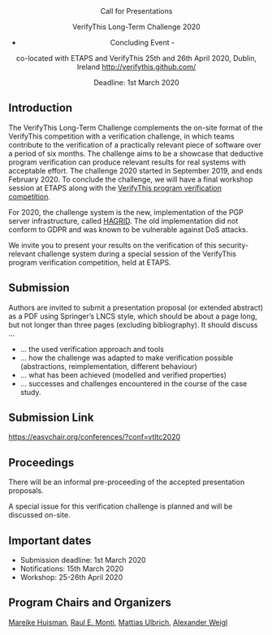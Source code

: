 <center markdown="0">
Call for Presentations

VerifyThis Long-Term Challenge 2020
- Concluding Event -

co-located with ETAPS and VerifyThis 
25th and 26th April 2020, Dublin, Ireland
http://verifythis.github.com/

Deadline: 1st March 2020
</center>

## Introduction

The VerifyThis Long-Term Challenge complements the on-site format of the
VerifyThis competition with a verification challenge, in which teams contribute
to the verification of a practically relevant piece of software over a period of
six months. The challenge aims to be a showcase that deductive program
verification can produce relevant results for real systems with acceptable
effort. The challenge 2020 started in September 2019, and ends February 2020. To
conclude the challenge, we will have a final workshop session at ETAPS along
with the [VerifyThis program verification
competition](https://www.pm.inf.ethz.ch/research/verifythis.html).





For 2020, the challenge system is the new, implementation of the PGP server
infrastructure, called
[HAGRID](https://sequoia-pgp.org/blog/2019/06/14/20190614-hagrid/). The old
implementation did not conform to GDPR and was known to be vulnerable against
DoS attacks.

We invite  you to  present your  results on  the verification  of this
security-relevant  challenge system  during a  special session  of the
VerifyThis program verification competition, held at ETAPS.

## Submission

Authors are invited to submit a presentation proposal (or extended
abstract) as a PDF using Springer’s LNCS style, which should be about
a page long, but not longer than three pages (excluding bibliography).
It should discuss ...

* ... the used verification approach and tools
* ... how the challenge was adapted to make verification possible
  (abstractions, reimplementation, different behaviour)
* ... what has been achieved (modelled and verified properties)
* ... successes and challenges encountered in the course of the case
  study.
  
## Submission Link

https://easychair.org/conferences/?conf=vtltc2020

## Proceedings

There will be an informal pre-proceeding of the accepted presentation
proposals.

A special issue for this verification challenge is planned and will be
discussed on-site.

## Important dates

* Submission deadline: 1st March 2020
* Notifications: 15th March 2020
* Workshop: 25-26th April 2020

## Program Chairs and Organizers

[Mareike Huisman](https://wwwhome.ewi.utwente.nl/~marieke/#contact), [Raul E.
Monti](https://people.utwente.nl/r.e.monti), [Mattias
Ulbrich](https://formal.iti.kit.edu/~ulbrich), [Alexander
Weigl](https://formal.iti.kit.edu/~weigl)


